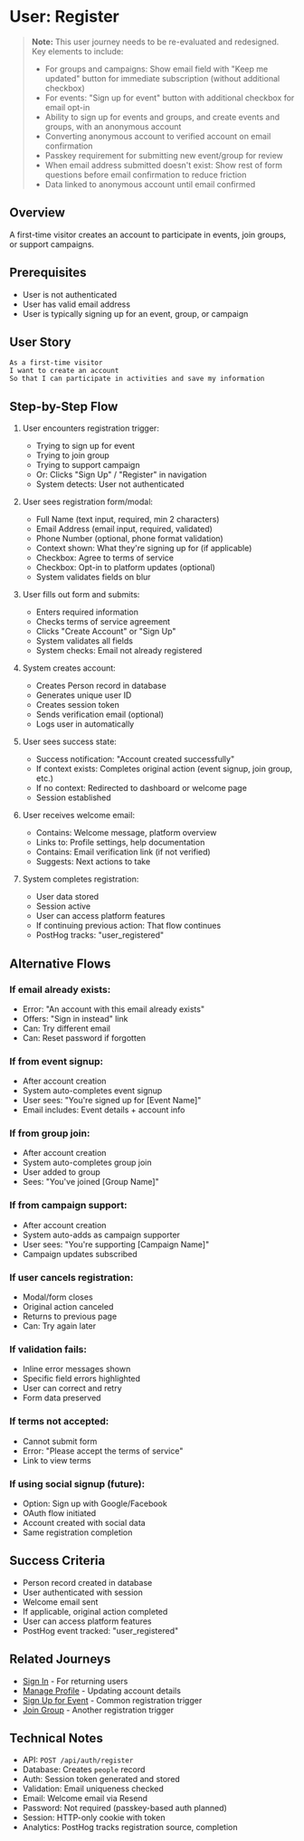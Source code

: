 # User: Register

> **Note:** This user journey needs to be re-evaluated and redesigned. Key elements to include:
> - For groups and campaigns: Show email field with "Keep me updated" button for immediate subscription (without additional checkbox)
> - For events: "Sign up for event" button with additional checkbox for email opt-in
> - Ability to sign up for events and groups, and create events and groups, with an anonymous account
> - Converting anonymous account to verified account on email confirmation
> - Passkey requirement for submitting new event/group for review
> - When email address submitted doesn't exist: Show rest of form questions before email confirmation to reduce friction
> - Data linked to anonymous account until email confirmed

## Overview

A first-time visitor creates an account to participate in events, join groups, or support campaigns.

## Prerequisites

- User is not authenticated
- User has valid email address
- User is typically signing up for an event, group, or campaign

## User Story

```
As a first-time visitor
I want to create an account
So that I can participate in activities and save my information
```

## Step-by-Step Flow

1. User encounters registration trigger:
   - Trying to sign up for event
   - Trying to join group
   - Trying to support campaign
   - Or: Clicks "Sign Up" / "Register" in navigation
   - System detects: User not authenticated

2. User sees registration form/modal:
   - Full Name (text input, required, min 2 characters)
   - Email Address (email input, required, validated)
   - Phone Number (optional, phone format validation)
   - Context shown: What they're signing up for (if applicable)
   - Checkbox: Agree to terms of service
   - Checkbox: Opt-in to platform updates (optional)
   - System validates fields on blur

3. User fills out form and submits:
   - Enters required information
   - Checks terms of service agreement
   - Clicks "Create Account" or "Sign Up"
   - System validates all fields
   - System checks: Email not already registered

4. System creates account:
   - Creates Person record in database
   - Generates unique user ID
   - Creates session token
   - Sends verification email (optional)
   - Logs user in automatically

5. User sees success state:
   - Success notification: "Account created successfully"
   - If context exists: Completes original action (event signup, join group, etc.)
   - If no context: Redirected to dashboard or welcome page
   - Session established

6. User receives welcome email:
   - Contains: Welcome message, platform overview
   - Links to: Profile settings, help documentation
   - Contains: Email verification link (if not verified)
   - Suggests: Next actions to take

7. System completes registration:
   - User data stored
   - Session active
   - User can access platform features
   - If continuing previous action: That flow continues
   - PostHog tracks: "user_registered"

## Alternative Flows

### If email already exists:
- Error: "An account with this email already exists"
- Offers: "Sign in instead" link
- Can: Try different email
- Can: Reset password if forgotten

### If from event signup:
- After account creation
- System auto-completes event signup
- User sees: "You're signed up for [Event Name]"
- Email includes: Event details + account info

### If from group join:
- After account creation
- System auto-completes group join
- User added to group
- Sees: "You've joined [Group Name]"

### If from campaign support:
- After account creation
- System auto-adds as campaign supporter
- User sees: "You're supporting [Campaign Name]"
- Campaign updates subscribed

### If user cancels registration:
- Modal/form closes
- Original action canceled
- Returns to previous page
- Can: Try again later

### If validation fails:
- Inline error messages shown
- Specific field errors highlighted
- User can correct and retry
- Form data preserved

### If terms not accepted:
- Cannot submit form
- Error: "Please accept the terms of service"
- Link to view terms

### If using social signup (future):
- Option: Sign up with Google/Facebook
- OAuth flow initiated
- Account created with social data
- Same registration completion

## Success Criteria

- Person record created in database
- User authenticated with session
- Welcome email sent
- If applicable, original action completed
- User can access platform features
- PostHog event tracked: "user_registered"

## Related Journeys

- [Sign In](./signin.md) - For returning users
- [Manage Profile](./profile.md) - Updating account details
- [Sign Up for Event](../events/sign-up.md) - Common registration trigger
- [Join Group](../groups/join.md) - Another registration trigger

## Technical Notes

- API: `POST /api/auth/register`
- Database: Creates `people` record
- Auth: Session token generated and stored
- Validation: Email uniqueness checked
- Email: Welcome email via Resend
- Password: Not required (passkey-based auth planned)
- Session: HTTP-only cookie with token
- Analytics: PostHog tracks registration source, completion
